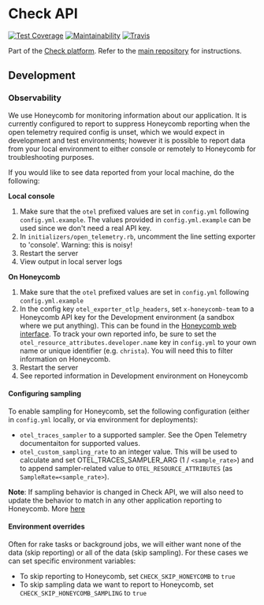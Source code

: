 # Check API

[![Test Coverage](https://api.codeclimate.com/v1/badges/583c7f562a78e7039e13/test_coverage)](https://codeclimate.com/github/meedan/check-api/test_coverage)
[![Maintainability](https://api.codeclimate.com/v1/badges/583c7f562a78e7039e13/maintainability)](https://codeclimate.com/github/meedan/check-api/maintainability)
[![Travis](https://travis-ci.org/meedan/check-api.svg?branch=develop)](https://travis-ci.org/meedan/check-api/)

Part of the [Check platform](https://meedan.com/check). Refer to the [main repository](https://github.com/meedan/check) for instructions.

## Development

### Observability

We use Honeycomb for monitoring information about our application. It is currently configured to report to suppress Honeycomb
reporting when the open telemetry required config is unset, which we would expect in development and test environments; however it is
possible to report data from your local environment to either console or remotely to Honeycomb for troubleshooting purposes.

If you would like to see data reported from your local machine, do the following:

**Local console**
1. Make sure that the `otel` prefixed values are set in `config.yml` following `config.yml.example`. The values provided in `config.yml.example` can be used since we don't need a real API key.
1. In `initializers/open_telemetry.rb`, uncomment the line setting exporter to 'console'. Warning: this is noisy!
1. Restart the server
1. View output in local server logs

**On Honeycomb**
1. Make sure that the `otel` prefixed values are set in `config.yml` following `config.yml.example`
1. In the config key `otel_exporter_otlp_headers`, set `x-honeycomb-team` to a Honeycomb API key for the Development environment (a sandbox where we put anything). This can be found in the [Honeycomb web interface](https://ui.honeycomb.io/meedan/environments/dev/api_keys). To track your own reported info, be sure to set the `otel_resource_attributes.developer.name` key in `config.yml` to your own name or unique identifier (e.g. `christa`). You will need this to filter information on Honeycomb.
1. Restart the server
1. See reported information in Development environment on Honeycomb

#### Configuring sampling

To enable sampling for Honeycomb, set the following configuration (either in `config.yml` locally, or via environment for deployments):

* `otel_traces_sampler` to a supported sampler. See the Open Telemetry documentaiton for supported values.
* `otel_custom_sampling_rate` to an integer value. This will be used to calculate and set OTEL_TRACES_SAMPLER_ARG (1 / `<sample_rate>`) and to append sampler-related value to `OTEL_RESOURCE_ATTRIBUTES` (as `SampleRate=<sample_rate>`).

**Note**: If sampling behavior is changed in Check API, we will also need to update the behavior to match in any other application reporting to Honeycomb. More [here](https://docs.honeycomb.io/getting-data-in/opentelemetry/ruby/#sampling)

#### Environment overrides

Often for rake tasks or background jobs, we will either want none of the data (skip reporting) or all of the data (skip sampling). For these cases we can set specific environment variables:

* To skip reporting to Honeycomb, set `CHECK_SKIP_HONEYCOMB` to `true`
* To skip sampling data we want to report to Honeycomb, set `CHECK_SKIP_HONEYCOMB_SAMPLING` to `true`
